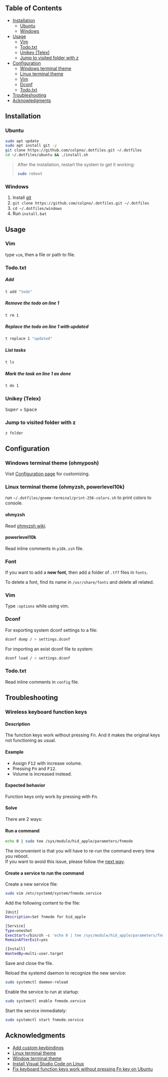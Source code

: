 ## Table of Contents

- [Installation](#installation)
	- [Ubuntu](#ubuntu)
	- [Windows](#windows)
- [Usage](#usage)
	- [Vim](#vim)
	- [Todo.txt](#todotxt)
	- [Unikey (Telex)](#unikey-telex)
	- [Jump to visited folder with z](#jump-to-visited-folder)
- [Configuration](#configuration)
	- [Windows terminal theme](#windows-terminal-theme-ohmyposh)
	- [Linux terminal theme](#linux-terminal-theme-ohmyzsh-powerlevel10k)
	- [Vim](#vim-1)
	- [Dconf](#dconf)
	- [Todo.txt](#todotxt-1)
- [Troubleshooting](#troubleshooting)
- [Acknowledgments](#acknowledgments)



## Installation

### Ubuntu

```sh
sudo apt update
sudo apt install git -y
git clone https://github.com/colpno/.dotfiles.git ~/.dotfiles
cd ~/.dotfiles/ubuntu && ./install.sh
```

> After the installation, restart the system to get it working:
> ```sh
> sudo reboot
> ```

### Windows

1. Install [git](https://git-scm.com/download/win)
1. `git clone https://github.com/colpno/.dotfiles.git ~/.dotfiles`
1. `cd ~/.dotfiles/windows`
1. Run `install.bat`



## Usage

### Vim

type `vim`, then a file or path to file.

### Todo.txt

##### Add

```sh
t add "todo"
```

##### Remove the todo on line 1

```sh
t rm 1
```

##### Replace the todo on line 1 with updated

```sh
t replace 1 "updated"
```

##### List tasks

```sh
t ls
```

##### Mark the task on line 1 as done

```sh
t do 1
```

### Unikey (Telex)

<kbd>Super</kbd> + <kbd>Space</kbd>

### Jump to visited folder with z

```sh
z folder
```



## Configuration

### Windows terminal theme (ohmyposh)

Visit [Configuration page](https://ohmyposh.dev/docs/configuration/general) for customizing.

### Linux terminal theme (ohmyzsh, powerlevel10k)

run `~/.dotfiles/gnome-terminal/print-256-colors.sh` to print colors to console.

#### ohmyzsh

Read [ohmyzsh wiki](https://github.com/ohmyzsh/ohmyzsh/wiki).

#### powerlevel10k

Read inline comments in `p10k.zsh` file.

### Font

If you want to add a **new font**, then add a folder of `.tff` files in `fonts`.  

To delete a font, find its name in `/usr/share/fonts` and delete all related.

### Vim

Type `:options` while using vim.

### Dconf

For exporting system dconf settings to a file:
```sh
dconf dump / > settings.dconf
```

For importing an exist dconf file to system:
```sh
dconf load / < settings.dconf
```

### Todo.txt

Read inline comments in `config` file.



## Troubleshooting

### Wireless keyboard function keys

#### Description

The function keys work without pressing <kbd>Fn</kbd>. And it makes the original keys not functioning as usual.

#### Example

- Assign <kbd>F12</kbd> with increase volume.
- Pressing <kbd>Fn</kbd> and <kbd>F12</kbd>.
- Volume is increased instead.

#### Expected behavior

Function keys only work by pressing with <kbd>Fn</kbd>.

#### Solve

There are 2 ways:

#### Run a command

```sh
echo 0 | sudo tee /sys/module/hid_apple/parameters/fnmode
```

The inconvenient is that you will have to re-run the command every time you reboot.  
If you want to avoid this issue, please follow the [next way](#create-a-service-to-run-the-command).

#### Create a service to run the command

Create a new service file:

```sh
sudo vim /etc/systemd/system/fnmode.service
```

Add the following content to the file:

```sh
[Unit]
Description=Set fnmode for hid_apple

[Service]
Type=oneshot
ExecStart=/bin/sh -c 'echo 0 | tee /sys/module/hid_apple/parameters/fnmode'
RemainAfterExit=yes

[Install]
WantedBy=multi-user.target
```

Save and close the file.

Reload the systemd daemon to recognize the new service:

```sh
sudo systemctl daemon-reload
```

Enable the service to run at startup:

```sh
sudo systemctl enable fnmode.service
```

Start the service immediately:

```sh
sudo systemctl start fnmode.service
```



## Acknowledgments

- [Add custom keybindings](https://techwiser.com/custom-keyboard-shortcuts-ubuntu/)
- [Linux terminal theme](https://github.com/ohmyzsh/ohmyzsh)
- [Window terminal theme](https://ohmyposh.dev/docs)
- [Install Visual Studio Code on Linux](https://code.visualstudio.com/docs/setup/linux#_installation)
- [Fix keyboard function keys work without pressing Fn key on Ubuntu](https://askubuntu.com/a/1194871)
